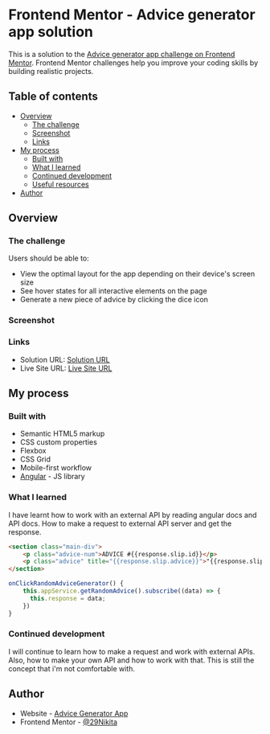 # Frontend Mentor - Advice generator app solution

This is a solution to the [Advice generator app challenge on Frontend Mentor](https://www.frontendmentor.io/challenges/advice-generator-app-QdUG-13db). Frontend Mentor challenges help you improve your coding skills by building realistic projects.

## Table of contents

- [Overview](#overview)
  - [The challenge](#the-challenge)
  - [Screenshot](#screenshot)
  - [Links](#links)
- [My process](#my-process)
  - [Built with](#built-with)
  - [What I learned](#what-i-learned)
  - [Continued development](#continued-development)
  - [Useful resources](#useful-resources)
- [Author](#author)

## Overview

### The challenge

Users should be able to:

- View the optimal layout for the app depending on their device's screen size
- See hover states for all interactive elements on the page
- Generate a new piece of advice by clicking the dice icon

### Screenshot


### Links

- Solution URL: [Solution URL](https://github.com/29nikita/advice-generator-app)
- Live Site URL: [Live Site URL](https://nikita-advice-generator-app.netlify.app/)

## My process

### Built with

- Semantic HTML5 markup
- CSS custom properties
- Flexbox
- CSS Grid
- Mobile-first workflow
- [Angular](https://angular.io) - JS library


### What I learned

I have learnt how to work with an external API by reading angular docs and API docs. How to make a request to external API server and get the response.

```html
<section class="main-div">
    <p class="advice-num">ADVICE #{{response.slip.id}}</p>
    <p class="advice" title="{{response.slip.advice}}">"{{response.slip.advice}}"</p>
</section>
```
```js
onClickRandomAdviceGenerator() {
    this.appService.getRandomAdvice().subscribe((data) => {
      this.response = data;
    })
}
```

### Continued development

I will continue to learn how to make a request and work with external APIs. Also, how to make your own API and how to work with that. This is still the concept that i'm not comfortable with.


## Author

- Website - [Advice Generator App](https://nikita-advice-generator-app.netlify.app/)
- Frontend Mentor - [@29Nikita](https://www.frontendmentor.io/profile/29Nikita)
